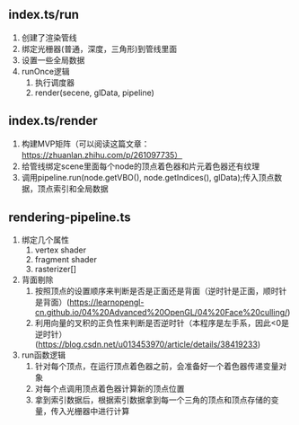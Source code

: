 ## index.ts/run
1. 创建了渲染管线
2. 绑定光栅器(普通，深度，三角形)到管线里面
3. 设置一些全局数据
4. runOnce逻辑
    1. 执行调度器
    2. render(secene, glData, pipeline)

## index.ts/render
1. 构建MVP矩阵（可以阅读这篇文章：https://zhuanlan.zhihu.com/p/261097735）
2. 给管线绑定scene里面每个node的顶点着色器和片元着色器还有纹理
3. 调用pipeline.run(node.getVBO(), node.getIndices(), glData);传入顶点数据，顶点索引和全局数据

## rendering-pipeline.ts
1. 绑定几个属性
    1. vertex shader
    2. fragment shader
    3. rasterizer[]
2. 背面剔除
    1. 按照顶点的设置顺序来判断是否是正面还是背面（逆时针是正面，顺时针是背面）(https://learnopengl-cn.github.io/04%20Advanced%20OpenGL/04%20Face%20culling/)
    2. 利用向量的叉积的正负性来判断是否逆时针（本程序是左手系，因此<0是逆时针）(https://blog.csdn.net/u013453970/article/details/38419233)
3. run函数逻辑
    1. 针对每个顶点，在运行顶点着色器之前，会准备好一个着色器传递变量对象
    2. 对每个点调用顶点着色器计算新的顶点位置
    3. 拿到索引数据后，根据索引数据拿到每一个三角的顶点和顶点存储的变量，传入光栅器中进行计算